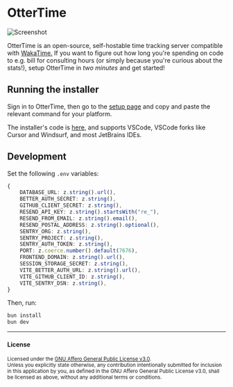 # OtterTime

![Screenshot](https://files.catbox.moe/02c2v9.png)

OtterTime is an open-source, self-hostable time tracking server compatible with [WakaTime.](https://waka.hackclub.com) If you want to figure out how long you're spending on code to e.g. bill for consulting hours (or simply because you're curious about the stats!), setup OtterTime in _two minutes_ and get started!

## Running the installer

Sign in to OtterTime, then go to the [setup page](https://ottertime.skyfall.dev) and copy and paste the relevant command for your platform.

The installer's code is [here](https://github.com/ottertime/extension-installer), and supports VSCode, VSCode forks like Cursor and Windsurf, and most JetBrains IDEs.

## Development

Set the following `.env` variables:

```ts
{
    DATABASE_URL: z.string().url(),
    BETTER_AUTH_SECRET: z.string(),
    GITHUB_CLIENT_SECRET: z.string(),
    RESEND_API_KEY: z.string().startsWith("re_"),
    RESEND_FROM_EMAIL: z.string().email(),
    RESEND_POSTAL_ADDRESS: z.string().optional(),
    SENTRY_ORG: z.string(),
    SENTRY_PROJECT: z.string(),
    SENTRY_AUTH_TOKEN: z.string(),
    PORT: z.coerce.number().default(7676),
    FRONTEND_DOMAIN: z.string().url(),
    SESSION_STORAGE_SECRET: z.string(),
    VITE_BETTER_AUTH_URL: z.string().url(),
    VITE_GITHUB_CLIENT_ID: z.string(),
    VITE_SENTRY_DSN: z.string(),
}
```

Then, run:

```bash
bun install
bun dev
```

---

#### License

<sup>
Licensed under the <a href="LICENSE">GNU Affero General Public License v3.0</a>.
</sup>

<br>

<sub>
Unless you explicitly state otherwise, any contribution intentionally submitted
for inclusion in this application by you, as defined in the GNU Affero General Public License v3.0, shall
be licensed as above, without any additional terms or conditions.
</sub>
